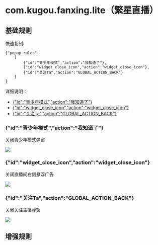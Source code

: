 # com.kugou.fanxing.lite（繁星直播）

## 基础规则

快速复制:
```
{"popup_rules":
    [
        {"id":"青少年模式","action":"我知道了"},
        {"id":"widget_close_icon","action":"widget_close_icon"},
        {"id":"关注Ta","action":"GLOBAL_ACTION_BACK"}
    ]
}
```
详细说明：
- [{"id":"青少年模式","action":"我知道了"}](#id青少年模式action我知道了)
- [{"id":"widget_close_icon","action":"widget_close_icon"}](#idwidget_close_iconactionwidget_close_icon)
- [{"id":"关注Ta","action":"GLOBAL_ACTION_BACK"}](#id关注taactionglobal_action_back)

### {"id":"青少年模式","action":"我知道了"}
关闭青少年模式弹窗

![](./assets/青少年模式弹窗.jpg)

### {"id":"widget_close_icon","action":"widget_close_icon"}
关闭直播间右侧悬浮广告

![](./assets/直播间右侧悬浮广告.jpg)

### {"id":"关注Ta","action":"GLOBAL_ACTION_BACK"}
关闭关注主播弹窗

![](./assets/关注主播弹窗.jpg)

## 增强规则
